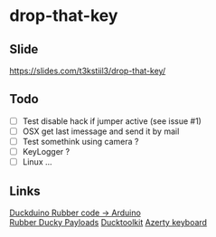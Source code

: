 # drop-that-key

## Slide

https://slides.com/t3kstiil3/drop-that-key/

## Todo  
- [ ] Test disable hack if jumper active (see issue #1)
- [ ] OSX get last imessage and send it by mail  
- [ ] Test somethink using camera ?
- [ ] KeyLogger ?
- [ ] Linux ...  

## Links

[Duckduino Rubber code -> Arduino](https://nurrl.github.io/Duckuino/)  
[Rubber Ducky Payloads](https://github.com/hak5darren/USB-Rubber-Ducky/wiki/Payloads)
[Ducktoolkit](https://ducktoolkit.com/viewscript/all/)
[Azerty keyboard](http://www.zem.fr/utiliser-mouse-keyboard-azerty-arduino-pro-micro-teensy/)  
